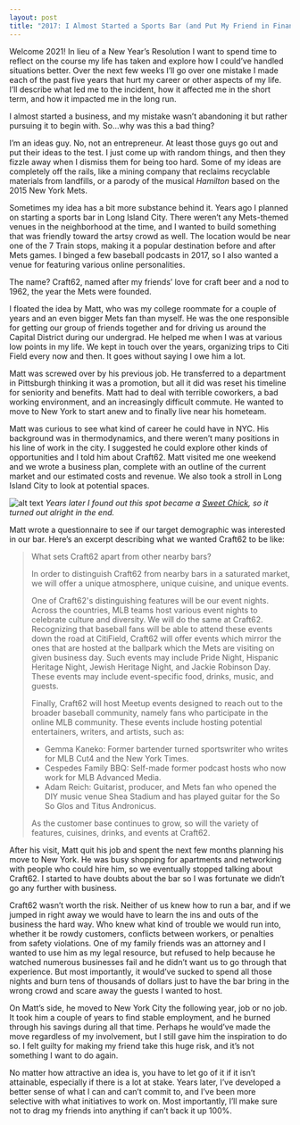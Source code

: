 ```yaml
---
layout: post
title: "2017: I Almost Started a Sports Bar (and Put My Friend in Financial Trouble)"
---
```


Welcome 2021! In lieu of a New Year’s Resolution I want to spend time to reflect on the course my life has taken and explore how I could’ve handled situations better. Over the next few weeks I’ll go over one mistake I made each of the past five years that hurt my career or other aspects of my life. I’ll describe what led me to the incident, how it affected me in the short term, and how it impacted me in the long run.

I almost started a business, and my mistake wasn’t abandoning it but rather pursuing it to begin with. So...why was this a bad thing?

I’m an ideas guy. No, not an entrepreneur. At least those guys go out and put their ideas to the test. I just come up with random things, and then they fizzle away when I dismiss them for being too hard. Some of my ideas are completely off the rails, like a mining company that reclaims recyclable materials from landfills, or a parody of the musical _Hamilton_ based on the 2015 New York Mets.

Sometimes my idea has a bit more substance behind it. Years ago I planned on starting a sports bar in Long Island City. There weren’t any Mets-themed venues in the neighborhood at the time, and I wanted to build something that was friendly toward the artsy crowd as well. The location would be near one of the 7 Train stops, making it a popular destination before and after Mets games. I binged a few baseball podcasts in 2017, so I also wanted a venue for featuring various online personalities.

The name? Craft62, named after my friends’ love for craft beer and a nod to 1962, the year the Mets were founded.

I floated the idea by Matt, who was my college roommate for a couple of years and an even bigger Mets fan than myself. He was the one responsible for getting our group of friends together and for driving us around the Capital District during our undergrad. He helped me when I was at various low points in my life. We kept in touch over the years, organizing trips to Citi Field every now and then. It goes without saying I owe him a lot.

Matt was screwed over by his previous job. He transferred to a department in Pittsburgh thinking it was a promotion, but all it did was reset his timeline for seniority and benefits. Matt had to deal with terrible coworkers, a bad working environment, and an increasingly difficult commute. He wanted to move to New York to start anew and to finally live near his hometeam.

Matt was curious to see what kind of career he could have in NYC. His background was in thermodynamics, and there weren’t many positions in his line of work in the city. I suggested he could explore other kinds of opportunities and I told him about Craft62. Matt visited me one weekend and we wrote a business plan, complete with an outline of the current market and our estimated costs and revenue. We also took a stroll in Long Island City to look at potential spaces.

![alt text](https://cdn-blog.dandelarosa.net/2021/post_40/1.jpg "Years later I found out this spot became a Sweet Chick, so it turned out alright in the end.")
_Years later I found out this spot became a [Sweet Chick](https://www.sweetchick.com/), so it turned out alright in the end._

Matt wrote a questionnaire to see if our target demographic was interested in our bar. Here’s an excerpt describing what we wanted Craft62 to be like:

> What sets Craft62 apart from other nearby bars?
>
> In order to distinguish Craft62 from nearby bars in a saturated market, we will offer a unique atmosphere, unique cuisine, and unique events.
>
> One of Craft62's distinguishing features will be our event nights. Across the countries, MLB teams host various event nights to celebrate culture and diversity. We will do the same at Craft62. Recognizing that baseball fans will be able to attend these events down the road at CitiField, Craft62 will offer events which mirror the ones that are hosted at the ballpark which the Mets are visiting on given business day. Such events may include Pride Night, Hispanic Heritage Night, Jewish Heritage Night, and Jackie Robinson Day. These events may include event-specific food, drinks, music, and guests.
>
> Finally, Craft62 will host Meetup events designed to reach out to the broader baseball community, namely fans who participate in the online MLB community. These events include hosting potential entertainers, writers, and artists, such as:
>
> * Gemma Kaneko: Former bartender turned sportswriter who writes for MLB Cut4 and the New York Times.
> * Cespedes Family BBQ: Self-made former podcast hosts who now work for MLB Advanced Media.
> * Adam Reich: Guitarist, producer, and Mets fan who opened the DIY music venue Shea Stadium and has played guitar for the So So Glos and Titus Andronicus.
>
> As the customer base continues to grow, so will the variety of features, cuisines, drinks, and events at Craft62.

After his visit, Matt quit his job and spent the next few months planning his move to New York. He was busy shopping for apartments and networking with people who could hire him, so we eventually stopped talking about Craft62. I started to have doubts about the bar so I was fortunate we didn’t go any further with business.

Craft62 wasn’t worth the risk. Neither of us knew how to run a bar, and if we jumped in right away we would have to learn the ins and outs of the business the hard way. Who knew what kind of trouble we would run into, whether it be rowdy customers, conflicts between workers, or penalties from safety violations. One of my family friends was an attorney and I wanted to use him as my legal resource, but refused to help because he watched numerous businesses fail and he didn’t want us to go through that experience. But most importantly, it would’ve sucked to spend all those nights and burn tens of thousands of dollars just to have the bar bring in the wrong crowd and scare away the guests I wanted to host.

On Matt’s side, he moved to New York City the following year, job or no job. It took him a couple of years to find stable employment, and he burned through his savings during all that time. Perhaps he would’ve made the move regardless of my involvement, but I still gave him the inspiration to do so. I felt guilty for making my friend take this huge risk, and it’s not something I want to do again.

No matter how attractive an idea is, you have to let go of it if it isn’t attainable, especially if there is a lot at stake. Years later, I’ve developed a better sense of what I can and can’t commit to, and I’ve been more selective with what initiatives to work on. Most importantly, I’ll make sure not to drag my friends into anything if can’t back it up 100%.
